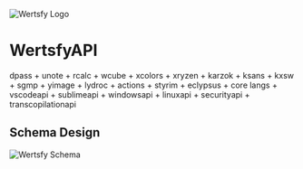![Wertsfy Logo](https://user-images.githubusercontent.com/59739253/155042856-13ea1e77-654e-45c4-8e38-f6105f6c9329.png)

# WertsfyAPI

dpass + unote + rcalc + wcube + xcolors + xryzen + karzok + ksans + kxsw + sgmp + yimage + lydroc + actions + styrim + eclypsus + core langs + vscodeapi + sublimeapi + windowsapi + linuxapi + securityapi + transcopilationapi

## Schema Design

![Wertsfy Schema](https://user-images.githubusercontent.com/59739253/155431744-48441754-a319-4c6a-9108-ca1195f3e323.png)
